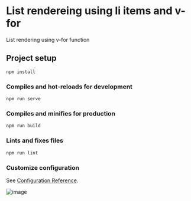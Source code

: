  
# List rendereing using li items and v-for
List rendering using v-for function 

## Project setup
```
npm install
```

### Compiles and hot-reloads for development
```
npm run serve
```

### Compiles and minifies for production
```
npm run build
```

### Lints and fixes files
```
npm run lint
```

### Customize configuration
See [Configuration Reference](https://cli.vuejs.org/config/).

![image](https://user-images.githubusercontent.com/30128774/199552304-a435968f-b482-4518-bc00-c465cc38d34a.png)
